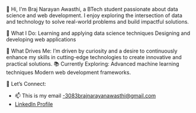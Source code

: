 👋 Hi, I'm Braj Narayan Awasthi, a BTech student passionate about data science and web development. I enjoy exploring the intersection of data and technology to solve real-world problems and build impactful solutions.

🔧 What I Do:
Learning and applying data science techniques
Designing and developing web applications

🎯 What Drives Me:
I’m driven by curiosity and a desire to continuously enhance my skills in cutting-edge technologies to create innovative and practical solutions.
📚 Currently Exploring:
Advanced machine learning techniques
Modern web development frameworks.

🌱 Let’s Connect:
- 📫 This is my email -3083brajnarayanawasthi@gmail.com
- [LinkedIn Profile](https://www.linkedin.com/in/braj-narayan-awasthi-33193a274)
  
<!---
Braj-01/Braj-01 is a ✨ special ✨ repository because its `README.md` (this file) appears on your GitHub profile.
You can click the Preview link to take a look at your changes.
--->
